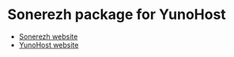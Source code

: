 # Sonerezh package for YunoHost

* [Sonerezh website](https://www.sonerezh.bzh/)
* [YunoHost website](https://yunohost.org/)
